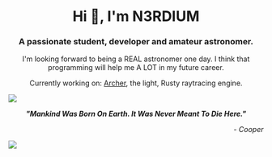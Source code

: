 <h1 align="center">Hi 👋, I'm N3RDIUM</h1>
<h3 align="center">A passionate student, developer and amateur astronomer.</h3>

<p align="center">I'm looking forward to being a REAL astronomer one day. I think that programming will help me A LOT in my future career.</p>
<p align="center">Currently working on: <a href="https://github.com/n3rdium/archer">Archer</a>, the light, Rusty raytracing engine.</p>

<img src="https://user-images.githubusercontent.com/73097560/115834477-dbab4500-a447-11eb-908a-139a6edaec5c.gif" />
<p align="center"><strong><i>"Mankind Was Born On Earth. It Was Never Meant To Die Here."</i></strong></p>
<p align="right"><i>- Cooper</i></p>
<img src="https://user-images.githubusercontent.com/73097560/115834477-dbab4500-a447-11eb-908a-139a6edaec5c.gif" />
